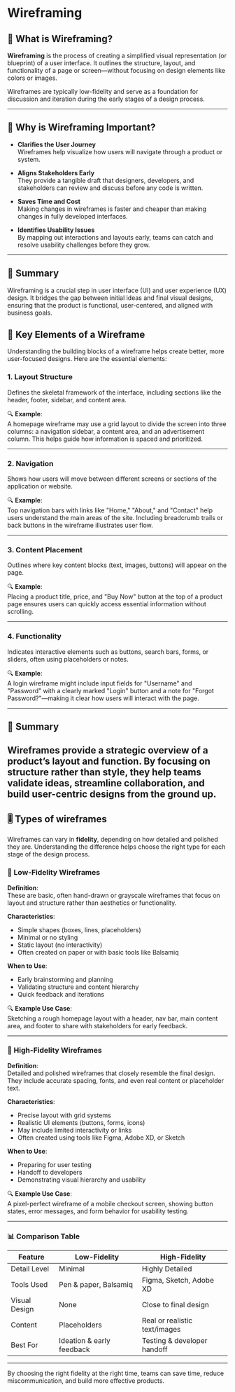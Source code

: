 # Wireframing

## 🧩 What is Wireframing?

**Wireframing** is the process of creating a simplified visual representation (or blueprint) of a user interface. It outlines the structure, layout, and functionality of a page or screen—without focusing on design elements like colors or images.

Wireframes are typically low-fidelity and serve as a foundation for discussion and iteration during the early stages of a design process.

---

## 🚀 Why is Wireframing Important?

- **Clarifies the User Journey**  
  Wireframes help visualize how users will navigate through a product or system.

- **Aligns Stakeholders Early**  
  They provide a tangible draft that designers, developers, and stakeholders can review and discuss before any code is written.

- **Saves Time and Cost**  
  Making changes in wireframes is faster and cheaper than making changes in fully developed interfaces.

- **Identifies Usability Issues**  
  By mapping out interactions and layouts early, teams can catch and resolve usability challenges before they grow.

---

## 📌 Summary

Wireframing is a crucial step in user interface (UI) and user experience (UX) design. It bridges the gap between initial ideas and final visual designs, ensuring that the product is functional, user-centered, and aligned with business goals.

## 🧱 Key Elements of a Wireframe

Understanding the building blocks of a wireframe helps create better, more user-focused designs. Here are the essential elements:

### 1. **Layout Structure**

Defines the skeletal framework of the interface, including sections like the header, footer, sidebar, and content area.

🔍 **Example**:  
A homepage wireframe may use a grid layout to divide the screen into three columns: a navigation sidebar, a content area, and an advertisement column. This helps guide how information is spaced and prioritized.

---

### 2. **Navigation**

Shows how users will move between different screens or sections of the application or website.

🔍 **Example**:  
Top navigation bars with links like "Home," "About," and "Contact" help users understand the main areas of the site. Including breadcrumb trails or back buttons in the wireframe illustrates user flow.

---

### 3. **Content Placement**

Outlines where key content blocks (text, images, buttons) will appear on the page.

🔍 **Example**:  
Placing a product title, price, and "Buy Now" button at the top of a product page ensures users can quickly access essential information without scrolling.

---

### 4. **Functionality**

Indicates interactive elements such as buttons, search bars, forms, or sliders, often using placeholders or notes.

🔍 **Example**:  
A login wireframe might include input fields for "Username" and "Password" with a clearly marked "Login" button and a note for "Forgot Password?"—making it clear how users will interact with the page.

---

## 📌 Summary

Wireframes provide a strategic overview of a product’s layout and function. By focusing on structure rather than style, they help teams validate ideas, streamline collaboration, and build user-centric designs from the ground up.
---

## 🎚️ Types of wireframes

Wireframes can vary in **fidelity**, depending on how detailed and polished they are. Understanding the difference helps choose the right type for each stage of the design process.

### 📝 Low-Fidelity Wireframes

**Definition**:  
These are basic, often hand-drawn or grayscale wireframes that focus on layout and structure rather than aesthetics or functionality.

**Characteristics**:
- Simple shapes (boxes, lines, placeholders)
- Minimal or no styling
- Static layout (no interactivity)
- Often created on paper or with basic tools like Balsamiq

**When to Use**:
- Early brainstorming and planning
- Validating structure and content hierarchy
- Quick feedback and iterations

🔍 **Example Use Case**:  
Sketching a rough homepage layout with a header, nav bar, main content area, and footer to share with stakeholders for early feedback.

---

### 🎨 High-Fidelity Wireframes

**Definition**:  
Detailed and polished wireframes that closely resemble the final design. They include accurate spacing, fonts, and even real content or placeholder text.

**Characteristics**:
- Precise layout with grid systems
- Realistic UI elements (buttons, forms, icons)
- May include limited interactivity or links
- Often created using tools like Figma, Adobe XD, or Sketch

**When to Use**:
- Preparing for user testing
- Handoff to developers
- Demonstrating visual hierarchy and usability

🔍 **Example Use Case**:  
A pixel-perfect wireframe of a mobile checkout screen, showing button states, error messages, and form behavior for usability testing.

---

### 📊 Comparison Table

| Feature               | Low-Fidelity              | High-Fidelity                |
|----------------------|---------------------------|------------------------------|
| Detail Level         | Minimal                   | Highly Detailed              |
| Tools Used           | Pen & paper, Balsamiq     | Figma, Sketch, Adobe XD      |
| Visual Design        | None                      | Close to final design        |
| Content              | Placeholders              | Real or realistic text/images|
| Best For             | Ideation & early feedback | Testing & developer handoff  |

---

By choosing the right fidelity at the right time, teams can save time, reduce miscommunication, and build more effective products.
